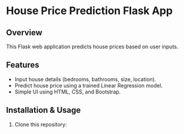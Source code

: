 # House Price Prediction Flask App

## Overview
This Flask web application predicts house prices based on user inputs.

## Features
- Input house details (bedrooms, bathrooms, size, location).
- Predict house price using a trained Linear Regression model.
- Simple UI using HTML, CSS, and Bootstrap.

## Installation & Usage
1. Clone this repository:
